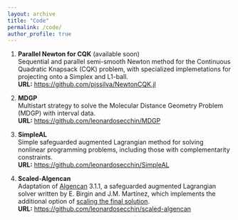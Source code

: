 ```yaml
---
layout: archive
title: "Code"
permalink: /code/
author_profile: true
---
```


1. **Parallel Newton for CQK** (available soon)  
Sequential and parallel semi-smooth Newton method for the Continuous Quadratic Knapsack (CQK) problem, with specialized implemetations for projecting onto a Simplex and L1-ball.  
**URL:** <https://github.com/pjssilva/NewtonCQK.jl>

1. **MDGP**  
Multistart strategy to solve the Molecular Distance Geometry Problem (MDGP) with interval data.  
**URL:** <https://github.com/leonardosecchin/MDGP>

1. **SimpleAL**  
Simple safeguarded augmented Lagrangian method for solving nonlinear programming problems, including those with complementarity constraints.  
**URL:** <https://github.com/leonardosecchin/SimpleAL>

1. **Scaled-Algencan**  
Adaptation of [Algencan](https://www.ime.usp.br/~egbirgin/tango/codes.php) 3.1.1, a safeguarded augmented Lagrangian solver written by E. Birgin and J.M. Martínez, which implements the additional option of [scaling the final solution](https://doi.org/10.1007/s12532-021-00207-9).  
**URL:** <https://github.com/leonardosecchin/scaled-algencan>

